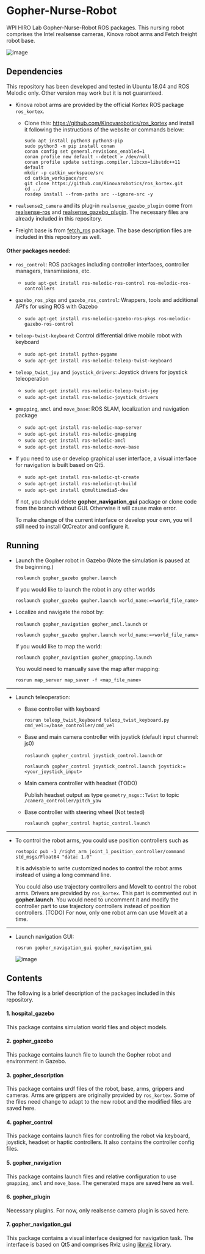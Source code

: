 # Gopher-Nurse-Robot
WPI HIRO Lab Gopher-Nurse-Robot ROS packages. This nursing robot comprises the Intel realsense cameras, Kinova robot arms and Fetch freight robot base.

![image](demo/Gopher-Nurse-Robot.png)

## Dependencies
This repository has been developed and tested in Ubuntu 18.04 and ROS Melodic only. Other version may work but it is not guaranteed.

- Kinova robot arms are provided by the official Kortex ROS package `ros_kortex`. 
  
  - Clone this: https://github.com/Kinovarobotics/ros_kortex and install it following the instructions of the website or commands below:
    
    ```
    sudo apt install python3 python3-pip
    sudo python3 -m pip install conan
    conan config set general.revisions_enabled=1
    conan profile new default --detect > /dev/null
    conan profile update settings.compiler.libcxx=libstdc++11 default
    mkdir -p catkin_workspace/src
    cd catkin_workspace/src
    git clone https://github.com/Kinovarobotics/ros_kortex.git
    cd ../
    rosdep install --from-paths src --ignore-src -y
    ```
  
- `realsense2_camera` and its plug-in `realsense_gazebo_plugin` come from [realsense-ros](https://github.com/IntelRealSense/realsense-ros) and [realsense_gazebo_plugin](https://github.com/pal-robotics/realsense_gazebo_plugin). The necessary files are already included in this repository.
  
- Freight base is from [fetch_ros](https://github.com/fetchrobotics/fetch_ros) package. The base description files are included in this repository as well.

#### Other packages needed:

- `ros_control`: ROS packages including controller interfaces, controller managers, transmissions, etc.
  
  - `sudo apt-get install ros-melodic-ros-control ros-melodic-ros-controllers`
  
- `gazebo_ros_pkgs` and `gazebo_ros_control`: Wrappers, tools and additional API's for using ROS with Gazebo
  
  - `sudo apt-get install ros-melodic-gazebo-ros-pkgs ros-melodic-gazebo-ros-control`
  
- `teleop-twist-keyboard`: Control differential drive mobile robot with keyboard
  
  - `sudo apt-get install python-pygame`
  - `sudo apt-get install ros-melodic-teleop-twist-keyboard`
  
- `teleop_twist_joy` and `joystick_drivers`: Joystick drivers for joystick teleoperation
  - `sudo apt-get install ros-melodic-teleop-twist-joy`
  - `sudo apt-get install ros-melodic-joystick_drivers`

- `gmapping`, `amcl` and `move_base`: ROS SLAM, localization and navigation package

  - `sudo apt-get install ros-melodic-map-server`
  - `sudo apt-get install ros-melodic-gmapping`
  - `sudo apt-get install ros-melodic-amcl`
  - `sudo apt-get install ros-melodic-move-base`
  
- If you need to use or develop graphical user interface, a visual interface for navigation is built based on Qt5. 

  - `sudo apt-get install ros-melodic-qt-create`
  - `sudo apt-get install ros-melodic-qt-build`
  - `sudo apt-get install qtmultimedia5-dev`
  
  If not, you should delete **gopher_navigation_gui** package or clone code from the branch without GUI. Otherwise it will cause make error.
  
  To make change of the current interface or develop your own, you will still need to install QtCreator and configure it.

## Running

- Launch the Gopher robot in Gazebo (Note the simulation is paused at the beginning.)

  `roslaunch gopher_gazebo gopher.launch`

  If you would like to launch the robot in any other worlds

  `roslaunch gopher_gazebo gopher.launch world_name:=<world_file_name>` 

- Localize and navigate the robot  by:

  `roslaunch gopher_navigation gopher_amcl.launch` or

  `roslaunch gopher_gazebo gopher.launch world_name:=<world_file_name>` 

  If you would like to map the world:

  `roslaunch gopher_navigation gopher_gmapping.launch `

  You would need to manually save the map after mapping:

  `rosrun map_server map_saver -f <map_file_name>`

---

- Launch teleoperation:

  - Base controller with keyboard

    `rosrun teleop_twist_keyboard teleop_twist_keyboard.py cmd_vel:=/base_controller/cmd_vel`
    
  - Base and main camera controller with joystick (default input channel: js0)

    `roslaunch gopher_control joystick_control.launch` or
    
    `roslaunch gopher_control joystick_control.launch joystick:=<your_joystick_input>`
    
  - Main camera controller with headset (TODO)

    Publish headset output as type `geometry_msgs::Twist` to topic `/camera_controller/pitch_yaw`

  - Base controller with steering wheel (Not tested)

    `roslaunch gopher_control haptic_control.launch`

---

- To control the robot arms, you could use position controllers such as

  `rostopic pub -1 /right_arm_joint_1_position_controller/command std_msgs/Float64 "data: 1.0"`
  
  It is advisable to write customized nodes to control the robot arms instead of using a long command line.
  
  You could also use trajectory controllers and MoveIt to control the robot arms. Drivers are provided by `ros_kortex`. This part is commented out in **gopher.launch**. You would need to uncomment it and modify the controller part to use trajectory controllers instead of position controllers. (TODO) For now, only one robot arm can use MoveIt at a time.

---

- Launch navigation GUI:

  `rosrun gopher_navigation_gui gopher_navigation_gui`
  
  ![image](demo/navigation_gui.png)

## Contents

The following is a brief description of the packages included in this repository.

#### 1. hospital_gazebo

This package contains simulation world files and object models.

#### 2. gopher_gazebo

This package contains launch file to launch the Gopher robot and environment in Gazebo. 

#### 3. gopher_description

This package contains urdf files of the robot, base, arms, grippers and cameras. Arms are grippers are originally provided by `ros_kortex`. Some of the files need change to adapt to the new robot and the modified files are saved here.

#### 4. gopher_control

This package contains launch files for controlling the robot via keyboard, joystick, headset or haptic controllers. It also contains the controller config files.

#### 5. gopher_navigation

This package contains launch files and relative configuration to use `gmapping`, `amcl` and `move_base`. The generated maps are saved here as well.

#### 6. gopher_plugin

Necessary plugins. For now, only realsense camera plugin is saved here.

#### 7. gopher_navigation_gui

This package contains a visual interface designed for navigation task. The interface is based on Qt5 and comprises Rviz using [librviz](http://docs.ros.org/indigo/api/librviz_tutorial/html/index.html) library.